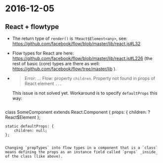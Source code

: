 # 2016-12-05

## React + flowtype

* The return type of `render()` is `?React$Element<any>`, see: https://github.com/facebook/flow/blob/master/lib/react.js#L32 

* Flow types for React are here: https://github.com/facebook/flow/blob/master/lib/react.js#L226 (the rest of basic (core) types are there as well: https://github.com/facebook/flow/tree/master/lib ).


* > Error: ... Flow: property `children`. Property not found in props of React element `...`

  This issue is not solved yet. Workaround is to specify `defaultProps` this way:

  ~~~ javascript
class SomeComponent extends React.Component {
	props: {
		children: ?React$Element<any>
	};

	static defaultProps: {
		children: null;
	};
  ~~~

  Changing `propTypes` into flow types in a component that is a `class` means defining the props as an instance field called `props` _inside_ of the class (like above).
